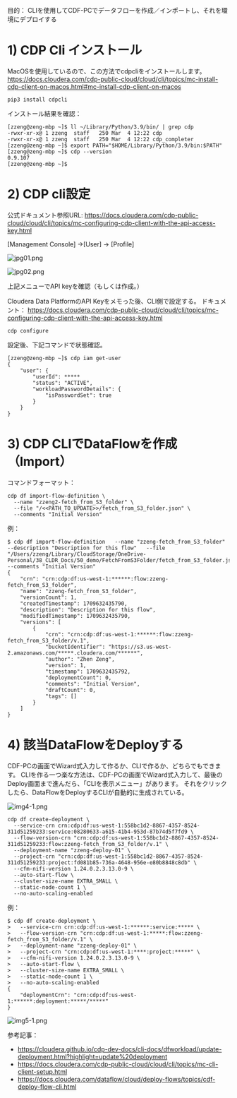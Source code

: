 目的：
CLIを使用してCDF-PCでデータフローを作成／インポートし、それを環境にデプロイする


# 1) CDP Cli インストール

MacOSを使用しているので、この方法でcdpcliをインストールします。
https://docs.cloudera.com/cdp-public-cloud/cloud/cli/topics/mc-install-cdp-client-on-macos.html#mc-install-cdp-client-on-macos


```
pip3 install cdpcli
```

インストール結果を確認：

```
[zzeng@zeng-mbp ~]$ ll ~/Library/Python/3.9/bin/ | grep cdp
-rwxr-xr-x@ 1 zzeng  staff   250 Mar  4 12:22 cdp
-rwxr-xr-x@ 1 zzeng  staff   250 Mar  4 12:22 cdp_completer
[zzeng@zeng-mbp ~]$ export PATH="$HOME/Library/Python/3.9/bin:$PATH"
[zzeng@zeng-mbp ~]$ cdp --version
0.9.107
[zzeng@zeng-mbp ~]$
```


# 2) CDP cli設定
公式ドキュメント参照URL:
https://docs.cloudera.com/cdp-public-cloud/cloud/cli/topics/mc-configuring-cdp-client-with-the-api-access-key.html

[Management Console] ->[User] -> [Profile]

![jpg01.png](https://qiita-image-store.s3.ap-northeast-1.amazonaws.com/0/133516/3caaf936-f8e2-069a-2089-78e37a74c25f.png)

![jpg02.png](https://qiita-image-store.s3.ap-northeast-1.amazonaws.com/0/133516/fe2c7a0d-a527-d2b0-ecfc-aee5ca523417.png)

上記メニューでAPI keyを確認（もしくは作成。）

Cloudera Data PlatformのAPI Keyをメモった後、CLI側で設定する。
ドキュメント：
https://docs.cloudera.com/cdp-public-cloud/cloud/cli/topics/mc-configuring-cdp-client-with-the-api-access-key.html

```
cdp configure
```


設定後、下記コマンドで状態確認。

```
[zzeng@zeng-mbp ~]$ cdp iam get-user
{
    "user": {
        "userId": *****
        "status": "ACTIVE",
        "workloadPasswordDetails": {
            "isPasswordSet": true
        }
    }
}
```


# 3) CDP CLIでDataFlowを作成（Import）


コマンドフォーマット：
```
cdp df import-flow-definition \
  --name "zzeng2-fetch_from_S3_folder" \
  --file "/<<PATH_TO_UPDATE>>/fetch_from_S3_folder.json" \
  --comments "Initial Version"
```

例：

```
$ cdp df import-flow-definition   --name "zzeng-fetch_from_S3_folder"   --description "Description for this flow"   --file "/Users/zzeng/Library/CloudStorage/OneDrive-Personal/38_CLDR_Docs/50_demo/FetchFromS3Folder/fetch_from_S3_folder.json"   --comments "Initial Version"
{
    "crn": "crn:cdp:df:us-west-1:******:flow:zzeng-fetch_from_S3_folder",
    "name": "zzeng-fetch_from_S3_folder",
    "versionCount": 1,
    "createdTimestamp": 1709632435790,
    "description": "Description for this flow",
    "modifiedTimestamp": 1709632435790,
    "versions": [
        {
            "crn": "crn:cdp:df:us-west-1:******:flow:zzeng-fetch_from_S3_folder/v.1",
            "bucketIdentifier": "https://s3.us-west-2.amazonaws.com/*****.cloudera.com/******",
            "author": "Zhen Zeng",
            "version": 1,
            "timestamp": 1709632435792,
            "deploymentCount": 0,
            "comments": "Initial Version",
            "draftCount": 0,
            "tags": []
        }
    ]
}
```


# 4) 該当DataFlowをDeployする

CDF-PCの画面でWizard式入力して作るか、CLIで作るか、どちらでもできます。
CLIを作る一つ楽な方法は、CDF-PCの画面でWizard式入力して、最後のDeploy画面まで進んだら、「CLIを表示メニュー」があります。
それをクリックしたら、DataFlowをDeployするCLIが自動的に生成されている。

![img4-1.png](https://qiita-image-store.s3.ap-northeast-1.amazonaws.com/0/133516/8ec842ce-dd7d-eef2-356e-f900092b02bf.png)


```
cdp df create-deployment \
  --service-crn crn:cdp:df:us-west-1:558bc1d2-8867-4357-8524-311d51259233:service:08280633-a615-41b4-953d-87b74d5f7fd9 \
  --flow-version-crn "crn:cdp:df:us-west-1:558bc1d2-8867-4357-8524-311d51259233:flow:zzeng-fetch_from_S3_folder/v.1" \
  --deployment-name "zzeng-deploy-01" \
  --project-crn "crn:cdp:df:us-west-1:558bc1d2-8867-4357-8524-311d51259233:project:fd081b85-736a-4648-956e-e80b8848c8db" \
  --cfm-nifi-version 1.24.0.2.3.13.0-9 \
  --auto-start-flow \
  --cluster-size-name EXTRA_SMALL \
  --static-node-count 1 \
  --no-auto-scaling-enabled
```

例：

```
$ cdp df create-deployment \
>   --service-crn crn:cdp:df:us-west-1:******:service:***** \
>   --flow-version-crn "crn:cdp:df:us-west-1:*****:flow:zzeng-fetch_from_S3_folder/v.1" \
>   --deployment-name "zzeng-deploy-01" \
>   --project-crn "crn:cdp:df:us-west-1:****:project:*****" \
>   --cfm-nifi-version 1.24.0.2.3.13.0-9 \
>   --auto-start-flow \
>   --cluster-size-name EXTRA_SMALL \
>   --static-node-count 1 \
>   --no-auto-scaling-enabled
{
    "deploymentCrn": "crn:cdp:df:us-west-1:******:deployment:*****/*****"
}

```

![img5-1.png](https://qiita-image-store.s3.ap-northeast-1.amazonaws.com/0/133516/1ba92a06-7e5c-69d8-c09d-e343fa3f1268.png)


参考記事：

* https://cloudera.github.io/cdp-dev-docs/cli-docs/dfworkload/update-deployment.html?highlight=update%20deployment
* https://docs.cloudera.com/cdp-public-cloud/cloud/cli/topics/mc-cli-client-setup.html
* https://docs.cloudera.com/dataflow/cloud/deploy-flows/topics/cdf-deploy-flow-cli.html 

